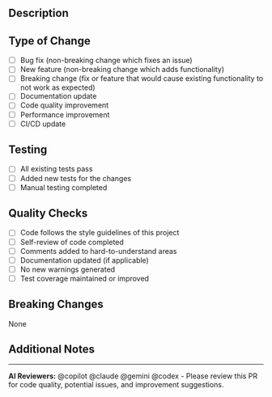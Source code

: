 ## Description

<!-- Provide a clear and concise description of the changes -->

## Type of Change

- [ ] Bug fix (non-breaking change which fixes an issue)
- [ ] New feature (non-breaking change which adds functionality)
- [ ] Breaking change (fix or feature that would cause existing functionality to not work as expected)
- [ ] Documentation update
- [ ] Code quality improvement
- [ ] Performance improvement
- [ ] CI/CD update

## Testing

<!-- Describe the tests you ran and how to reproduce them -->

- [ ] All existing tests pass
- [ ] Added new tests for the changes
- [ ] Manual testing completed

## Quality Checks

- [ ] Code follows the style guidelines of this project
- [ ] Self-review of code completed
- [ ] Comments added to hard-to-understand areas
- [ ] Documentation updated (if applicable)
- [ ] No new warnings generated
- [ ] Test coverage maintained or improved

## Breaking Changes

<!-- List any breaking changes and migration steps if applicable -->

None

## Additional Notes

<!-- Any additional information, context, or screenshots -->

---

**AI Reviewers:** @copilot @claude @gemini @codex - Please review this PR for code quality, potential issues, and improvement suggestions.
